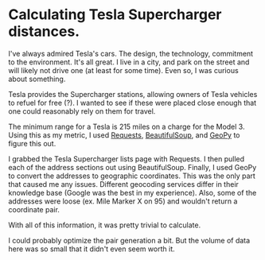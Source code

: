 # Calculating Tesla Supercharger distances.

I've always admired Tesla's cars. The design, the technology, commitment
to the environment. It's all great. I live in a city, and park on the
street and will likely not drive one (at least for some time). Even so,
I was curious about something.

Tesla provides the Supercharger stations, allowing owners of Tesla vehicles
to refuel for free (?). I wanted to see if these were placed close enough that
one could reasonably rely on them for travel.

The minimum range for a Tesla is 215 miles on a charge for the Model 3. Using
this as my metric, I used [Requests](http://docs.python-requests.org/en/master),
[BeautifulSoup](https://www.crummy.com/software/BeautifulSoup), and
[GeoPy](http://geopy.readthedocs.io/en/latest) to figure this out.

I grabbed the Tesla Supercharger lists page with Requests. I then pulled each
of the address sections out using BeautifulSoup. Finally, I used GeoPy to
convert the addresses to geographic coordinates. This was the only part that
caused me any issues. Different geocoding services differ in their knowledge
base (Google was the best in my experience). Also, some of the addresses were
loose (ex. Mile Marker X on 95) and wouldn't return a coordinate pair.

With all of this information, it was pretty trivial to calculate.

I could probably optimize the pair generation a bit. But the volume of data here
was so small that it didn't even seem worth it.